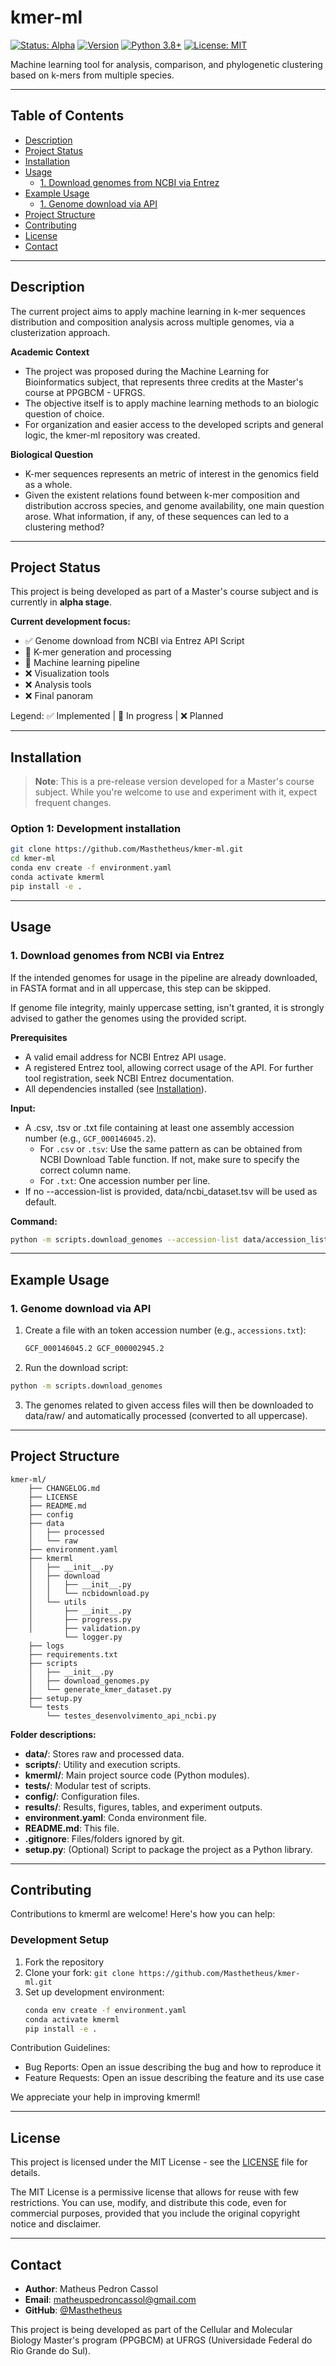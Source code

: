 # kmer-ml

[![Status: Alpha](https://img.shields.io/badge/Status-Alpha-yellow)](https://github.com/Masthetheus/kmer-ml)
[![Version](https://img.shields.io/badge/version-0.2.0--alpha-orange)](https://github.com/Masthetheus/kmer-ml)
[![Python 3.8+](https://img.shields.io/badge/python-3.8%2B-blue)](https://www.python.org/downloads/)
[![License: MIT](https://img.shields.io/badge/License-MIT-green.svg)](https://opensource.org/licenses/MIT)

Machine learning tool for analysis, comparison, and phylogenetic clustering based on k-mers from multiple species.

---

## Table of Contents

- [Description](#description)
- [Project Status](#project-status)
- [Installation](#installation)
- [Usage](#usage)
    - [1. Download genomes from NCBI via Entrez](#1-download-genomes-from-ncbi-via-entrez)
- [Example Usage](#example-usage)
    - [1. Genome download via API](#1-genome-download-via-api)
- [Project Structure](#project-structure)
- [Contributing](#contributing)
- [License](#license)
- [Contact](#contact)

---

## Description

The current project aims to apply machine learning in k-mer sequences distribution and composition analysis across multiple genomes, via a clusterization approach.

**Academic Context**

- The project was proposed during the Machine Learning for Bioinformatics subject, that represents three credits at the Master's course at PPGBCM - UFRGS.
- The objective itself is to apply machine learning methods to an biologic question of choice.
- For organization and easier access to the developed scripts and general logic, the kmer-ml repository was created.

**Biological Question**

- K-mer sequences represents an metric of interest in the genomics field as a whole.
- Given the existent relations found between k-mer composition and distribution accross species, and genome availability, one main question arose. What information, if any, of these sequences can led to a clustering method?

---

## Project Status

This project is being developed as part of a Master's course subject and is currently in **alpha stage**. 

**Current development focus:**
- ✅ Genome download from NCBI via Entrez API Script
- 🔄 K-mer generation and processing
- 🔄 Machine learning pipeline
- ❌ Visualization tools
- ❌ Analysis tools
- ❌ Final panoram
  
Legend: ✅ Implemented | 🔄 In progress | ❌ Planned

---

## Installation

> **Note**: This is a pre-release version developed for a Master's course subject. While you're welcome to use and experiment with it, expect frequent changes.

### Option 1: Development installation
```bash
git clone https://github.com/Masthetheus/kmer-ml.git
cd kmer-ml
conda env create -f environment.yaml
conda activate kmerml
pip install -e .
```
---

## Usage

### 1. Download genomes from NCBI via Entrez

If the intended genomes for usage in the pipeline are already downloaded, in FASTA format and in all uppercase, this step can be skipped. 

If genome file integrity, mainly uppercase setting, isn't granted, it is strongly advised to gather the genomes using the provided script.

**Prerequisites**
- A valid email address for NCBI Entrez API usage.
- A registered Entrez tool, allowing correct usage of the API. For further tool registration, seek NCBI Entrez documentation.
- All dependencies installed (see [Installation](#installation)).

**Input:**
- A .csv, .tsv or .txt file containing at least one assembly accession number (e.g., `GCF_000146045.2`).
    - For `.csv` or `.tsv`: Use the same pattern as can be obtained from NCBI Download Table function. If not, make sure to specify the correct column name. 
    - For `.txt`: One accession number per line.
- If no --accession-list is provided, data/ncbi_dataset.tsv will be used as default.

**Command:**
```sh
python -m scripts.download_genomes --accession-list data/accession_list.txt
```

---

## Example Usage

### 1. Genome download via API

1. Create a file with an token accession number (e.g., `accessions.txt`):
    ```txt
    GCF_000146045.2 GCF_000002945.2
    ```
2. Run the download script:
```bash
python -m scripts.download_genomes
```
3. The genomes related to given access files will then be downloaded to data/raw/ and automatically processed (converted to all uppercase).
---

## Project Structure

```
kmer-ml/
    ├── CHANGELOG.md
    ├── LICENSE
    ├── README.md
    ├── config
    ├── data
    │   ├── processed
    │   └── raw
    ├── environment.yaml
    ├── kmerml
    │   ├── __init__.py
    │   ├── download
    │   │   ├── __init__.py
    │   │   └── ncbidownload.py
    │   └── utils
    │       ├── __init__.py
    │       ├── progress.py
    │       ├── validation.py
            └── logger.py
    ├── logs
    ├── requirements.txt
    ├── scripts
    │   ├── __init__.py
    │   ├── download_genomes.py
    │   └── generate_kmer_dataset.py
    ├── setup.py
    └── tests
        └── testes_desenvolvimento_api_ncbi.py
```

**Folder descriptions:**

- **data/**: Stores raw and processed data.
- **scripts/**: Utility and execution scripts.
- **kmerml/**: Main project source code (Python modules).
- **tests/**: Modular test of scripts.
- **config/**: Configuration files.
- **results/**: Results, figures, tables, and experiment outputs.
- **environment.yaml**: Conda environment file.
- **README.md**: This file.
- **.gitignore**: Files/folders ignored by git.
- **setup.py**: (Optional) Script to package the project as a Python library.

---

## Contributing

Contributions to kmerml are welcome! Here's how you can help:

### Development Setup
1. Fork the repository
2. Clone your fork: `git clone https://github.com/Masthetheus/kmer-ml.git`
3. Set up development environment:
   ```bash
   conda env create -f environment.yaml
   conda activate kmerml
   pip install -e .
   ```
Contribution Guidelines:

- Bug Reports: Open an issue describing the bug and how to reproduce it
- Feature Requests: Open an issue describing the feature and its use case

We appreciate your help in improving kmerml!

---

## License

This project is licensed under the MIT License - see the [LICENSE](LICENSE) file for details.

The MIT License is a permissive license that allows for reuse with few restrictions. You can use, modify, and distribute this code, even for commercial purposes, provided that you include the original copyright notice and disclaimer.

---

## Contact

- **Author**: Matheus Pedron Cassol
- **Email**: matheuspedroncassol@gmail.com
- **GitHub**: [@Masthetheus](https://github.com/Masthetheus)

This project is being developed as part of the Cellular and Molecular Biology Master's program (PPGBCM) at UFRGS (Universidade Federal do Rio Grande do Sul).
